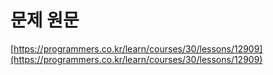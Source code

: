 # 문제 원문

[https://programmers.co.kr/learn/courses/30/lessons/12909](https://programmers.co.kr/learn/courses/30/lessons/12909)
